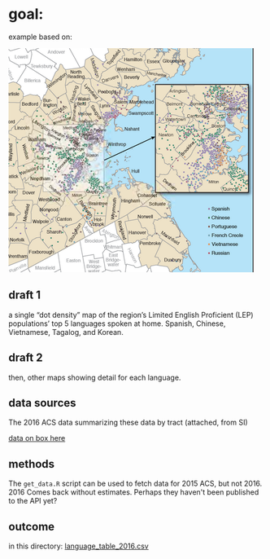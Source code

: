 # goal:

example based on:

![map_example](images/map_example.png)

## draft 1

a single “dot density” map of the region’s Limited English Proficient (LEP) populations’ top 5 languages spoken at home. Spanish, Chinese, Vietnamese, Tagalog, and Korean.

## draft 2

then, other maps showing detail for each language. 
 
## data sources

The 2016 ACS data summarizing these data by tract (attached, from SI)

[data on box here](https://mtcdrive.box.com/s/obpuwuyq0en9cyd33pazaotjf6k9mv4u)

## methods

The `get_data.R` script can be used to fetch data for 2015 ACS, but not 2016. 2016 Comes back without estimates. Perhaps they haven't been published to the API yet?

## outcome 

in this directory: [language_table_2016.csv](https://github.com/BayAreaMetro/Data-And-Visualization-Projects/blob/master/census/2018_language/language_table_acs_2016.csv)